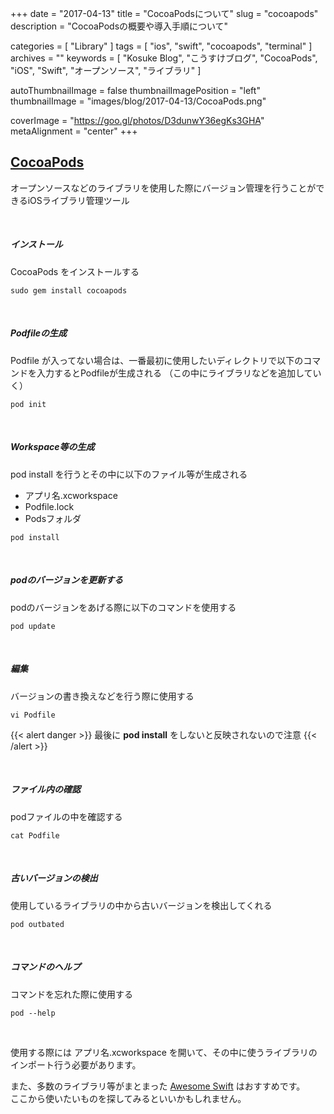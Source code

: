 +++
date = "2017-04-13"
title = "CocoaPodsについて"
slug = "cocoapods"
description = "CocoaPodsの概要や導入手順について"

categories = [
	"Library"
]
tags = [
	"ios",
	"swift",
	"cocoapods",
	"terminal"
]
archives = ""
keywords = [
	"Kosuke Blog",
	"こうすけブログ",
	"CocoaPods",
	"iOS",
	"Swift", 
	"オープンソース",
	"ライブラリ"
]

autoThumbnailImage = false
thumbnailImagePosition = "left"
thumbnailImage = "images/blog/2017-04-13/CocoaPods.png"

coverImage = "https://goo.gl/photos/D3dunwY36egKs3GHA"
metaAlignment = "center"
+++

## [CocoaPods](https://cocoapods.org/)

オープンソースなどのライブラリを使用した際にバージョン管理を行うことができるiOSライブラリ管理ツール

<br>

##### インストール

CocoaPods をインストールする

```
sudo gem install cocoapods
```

<br>

##### Podfileの生成

Podfile が入ってない場合は、一番最初に使用したいディレクトリで以下のコマンドを入力するとPodfileが生成される
（この中にライブラリなどを追加していく）

```
pod init
```

<br>

##### Workspace等の生成

pod install を行うとその中に以下のファイル等が生成される

- アプリ名.xcworkspace
- Podfile.lock
- Podsフォルダ

```
pod install
```

<br>

##### podのバージョンを更新する

podのバージョンをあげる際に以下のコマンドを使用する

```
pod update
```

<br>

##### 編集

バージョンの書き換えなどを行う際に使用する
```
vi Podfile
```

{{< alert danger >}}
最後に **pod install** をしないと反映されないので注意
{{< /alert >}}

<br>

##### ファイル内の確認

podファイルの中を確認する

```
cat Podfile
```

<br>

##### 古いバージョンの検出


使用しているライブラリの中から古いバージョンを検出してくれる

```
pod outbated
```

<br>

##### コマンドのヘルプ

コマンドを忘れた際に使用する

```
pod --help
```

<br>

使用する際には アプリ名.xcworkspace を開いて、その中に使うライブラリのインポート行う必要があります。

また、多数のライブラリ等がまとまった [Awesome Swift](https://github.com/matteocrippa/awesome-swift) はおすすめです。  
ここから使いたいものを探してみるといいかもしれません。

<br>

<script async src="//pagead2.googlesyndication.com/pagead/js/adsbygoogle.js"></script>
<!-- BlogAdsense_Bottom -->
<ins class="adsbygoogle"
     style="display:block"
     data-ad-client="ca-pub-9828180917254396"
     data-ad-slot="9212002313"
     data-ad-format="auto"></ins>
<script>
(adsbygoogle = window.adsbygoogle || []).push({});
</script>